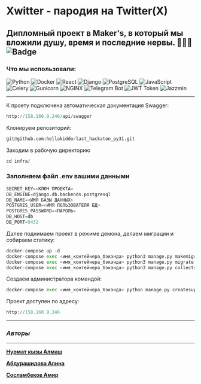 
# Xwitter - пародия на Twitter(X)

Дипломный проект в Maker's, в который мы вложили душу, время и последние нервы. 🥰🥰🥰
![Badge](https://github.com/hellakiddo/last_hackaton_py31/actions/workflows/last_workflow.yml/badge.svg)
---

### Что мы использовали:


![Python](https://img.shields.io/badge/python-%233776AB.svg?style=for-the-badge&logo=python&logoColor=white)
![Docker](https://img.shields.io/badge/docker-%232496ED.svg?style=for-the-badge&logo=docker&logoColor=white)
![React](https://img.shields.io/badge/react-%2361DAFB.svg?style=for-the-badge&logo=react&logoColor=white)
![Django](https://img.shields.io/badge/django-%23092E20.svg?style=for-the-badge&logo=django&logoColor=white)
![PostgreSQL](https://img.shields.io/badge/postgresql-%23316192.svg?style=for-the-badge&logo=postgresql&logoColor=white)
![JavaScript](https://img.shields.io/badge/javascript-%23F7DF1E.svg?style=for-the-badge&logo=javascript&logoColor=black)
![Celery](https://img.shields.io/badge/celery-%234EA94B.svg?style=for-the-badge&logo=celery&logoColor=white)
![Gunicorn](https://img.shields.io/badge/gunicorn-%23566595.svg?style=for-the-badge&logo=gunicorn&logoColor=white)
![NGINX](https://img.shields.io/badge/nginx-%236946BE.svg?style=for-the-badge&logo=nginx&logoColor=white)
![Telegram Bot](https://img.shields.io/badge/telegram-%232CA5E0.svg?style=for-the-badge&logo=telegram&logoColor=white)
![JWT Token](https://img.shields.io/badge/jwt%20token-%233776AB.svg?style=for-the-badge&logo=jwt&logoColor=white)
![Jazzmin](https://img.shields.io/badge/jazzmin-%232496ED.svg?style=for-the-badge&logo=djangoproject&logoColor=white)

---

К проету подключена автоматическая документация Swagger:
```python
http://158.160.9.246/api/swagger
```

Клонируем репозиторий:
```python
git@github.com:hellakiddo/last_hackaton_py31.git
```
Заходим в рабочую директорию 
```python
cd infra/
```
### Заполняем файл .env вашими данными
```python
SECRET_KEY=<КЛЮЧ ПРОЕКТА>
DB_ENGINE=django.db.backends.postgresql
DB_NAME=<ИМЯ БАЗЫ ДАННЫХ>
POSTGRES_USER=<ИМЯ ПОЛЬЗОВАТЕЛЯ БД>
POSTGRES_PASSWORD=<ПАРОЛЬ>
DB_HOST=db
DB_PORT=5432
```
Далее поднимаем проект в режиме демона, делаем миграции и собираем статику:
```python
docker-compose up -d
docker-compose exec <имя_контейнера_бэкэнда> python3 manage.py makemigrations
docker-compose exec <имя_контейнера_бэкэнда> python3 manage.py migrate
docker-compose exec <имя_контейнера_бэкэнда> python3 manage.py collectstatic --noinput
```
Создаем администратора командой:
```python
docker-compose exec <имя_контейнера_бэкэнда> python manage.py createsuperuser
```
Проект доступен по адресу:
```python
http://158.160.9.246
```
---

### ***Авторы***

---

**[Нурмат кызы Алмаш](https://github.com/https://github.com/Mash556)**

**[Абдурашидова Алина](https://github.com/alinaabdurashidova)**

**[Сосламбеков Амир](https://github.com/hellakiddo)**